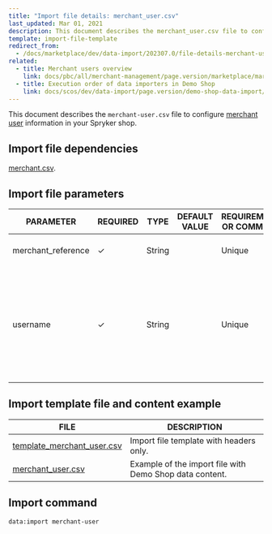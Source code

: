 ```yaml
---
title: "Import file details: merchant_user.csv"
last_updated: Mar 01, 2021
description: This document describes the merchant_user.csv file to configure merchant information in your Spryker shop.
template: import-file-template
redirect_from:
  - /docs/marketplace/dev/data-import/202307.0/file-details-merchant-user.csv.html
related:
  - title: Merchant users overview
    link: docs/pbc/all/merchant-management/page.version/marketplace/marketplace-merchant-feature-overview/merchant-users-overview.html
  - title: Execution order of data importers in Demo Shop
    link: docs/scos/dev/data-import/page.version/demo-shop-data-import/execution-order-of-data-importers-in-demo-shop.html
---
```


This document describes the `merchant-user.csv` file to configure [merchant user](/docs/pbc/all/merchant-management/{{site.version}}/marketplace/marketplace-merchant-feature-overview/merchant-users-overview.html) information in your Spryker shop.


## Import file dependencies

[merchant.csv](/docs/pbc/all/merchant-management/{{site.version}}/marketplace/import-data/file-details-merchant.csv.html).

## Import file parameters


| PARAMETER | REQUIRED | TYPE | DEFAULT VALUE | REQUIREMENTS OR COMMENTS | DESCRIPTION |
|-|-|-|-|-|-|
| merchant_reference | &check; | String |   |  Unique | Identifier of the merchant in the system. |
| username | &check; | String |   |  Unique | Username of the merchant user. It is an email address that is used for logging into the Merchant Portal as a merchant user.  |



## Import template file and content example


|FILE|DESCRIPTION|
|-|-|
| [template_merchant_user.csv](https://spryker.s3.eu-central-1.amazonaws.com/docs/Developer+Guide/Back-End/Data+Manipulation/Data+Ingestion/Data+Import/Data+Import+Categories/Marketplace+setup/template_merchant_user.csv) | Import file template with headers only. |
| [merchant_user.csv](https://spryker.s3.eu-central-1.amazonaws.com/docs/Developer+Guide/Back-End/Data+Manipulation/Data+Ingestion/Data+Import/Data+Import+Categories/Marketplace+setup/merchant_user.csv) | Example of the import file with Demo Shop data content. |


## Import command

```bash
data:import merchant-user
```
